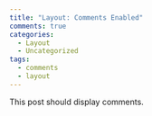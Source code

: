 ```yaml
---
title: "Layout: Comments Enabled"
comments: true
categories:
  - Layout
  - Uncategorized
tags:
  - comments
  - layout
---
```


This post should display comments.